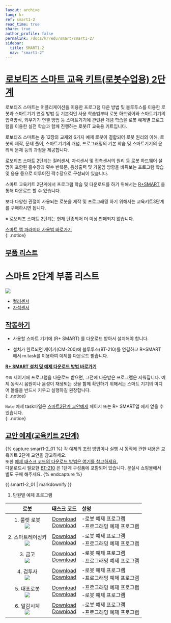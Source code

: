 ```yaml
---
layout: archive
lang: kr
ref: smart1-2
read_time: true
share: true
author_profile: false
permalink: /docs/kr/edu/smart/smart1-2/
sidebar:
  title: SMART1-2
  nav: "smart1-2"
---
```


# [로보티즈 스마트 교육 키트(로봇수업용) 2단계](#로보티즈-스마트-교육-키트-로봇수업용-2단계)

로보티즈 스마트는 어플리케이션을 이용한 프로그램 다운 방법 및 블루투스를 이용한 로봇과 스마트기기 연결 방법 등 기본적인 사용 학습법부터 로봇 하드웨어와 스마트기기의 입력방식, 외부기기 연결 방법 등 스마트기기에 관련된 개념 학습을 로봇 예제별 프로그램을 이용한 실전 학습과 함께 진행하는 로봇IT 교육용 키트입니다.

로보티즈 스마트는 총 12장의 교재와 6가지 예제 로봇이 결합되어 로봇 원리의 이해, 로봇의 제작, 문제 풀이, 스마트기기의 개념, 프로그래밍의 기본 학습 및 스마트기기의 윤리적 문제 등의 과정을 제공합니다.  

로보티즈 스마트 2단계는 컬러센서, 자석센서 및 접촉센서의 원리 등 로봇 하드웨어 설명이 포함된 홀수장과 횟수 반복문, 음성출력 및 기울임 방향을 바꿔보는 프로그램 학습 및 응용 등으로 이루어진 짝수장으로 구성되어 있습니다.



스마트 교육키트 2단계에서 프로그램 학습 및 다운로드를 하기 위해서는 [R+SMART] 을 통해 다운로드 할 수 있습니다.

보다 다양한 관절이 사용되는 로봇을 제작 및 프로그래밍 하기 위해서는 교육키트3단계를 구매하시면 됩니다.

※ 로보티즈 스마트 2단계는 현재 단종되어 더 이상 판매되지 않습니다.


[스마트 앱 파라미터 사용법 바로가기]  
{: .notice}


## [부품 리스트](#부품-리스트)

# 스마트 2단계 부품 리스트

 ![](/assets/images/edu/smart/smart1-2_e-manual.jpg)

- [컬러센서]
- [자석센서]


## [작동하기](#작동하기)


- 사용할 스마트 기기에 (R+ SMART) 를 다운로드 받아서 설치해야 합니다.

- 설치가 완료되면 제어기(CM-200)에 블루투스(BT-210)를 연결하고 R+SMART 에서 m.task를 이용하여 예제를 다운로드 받습니다.


**[R+ SMART 설치 및 예제 다운로드 방법 바로가기]**

`주의` 제어기에 프로그램을 다운로드 받으면, 그전에 다운받은 프로그램은 지워집니다.
예제 동작시 음원이나 음성이 재생되는 것을 함께 확인하기 위해서는 스마트 기기의 미디어 볼륨을 반드시 키우고 실행하길 권장합니다.  
{: .notice}


`Note` 예제  task파일은 [스마트2단계 교안예제] 페이지 또는 R+ SMART앱 에서 얻을 수 있습니다.   
{: .notice}



## [교안 예제(교육키트 2단계)](#교안-예제-교육키트-2단계)

{% capture smart1-2_01 %}
각 예제의 조립 방법이나 실행 시 동작에 관한 내용은 교육키트 2단계 교안을 참고하세요.  
또한  [예제 태스크 코드의 다운로드 방법은 여기를 참고하세요.]  
다운로드시 필요한 [BT-210] 은 1단계 구성품에 포함되어 있습니다. 분실시 쇼핑몰에서 별도 구매 해주세요.
{% endcapture %}

<div class="notice">{{ smart1-2_01 | markdownify }}</div>

1. 단원별 예제 프로그램

|로봇|태스크 코드|설명|
| :---: | :-----: | :--- |
|1. 룰렛 로봇<br />![](/assets/images/edu/smart/roulette.jpg)|[Download][01_SMART_L2_ROULETETTE_KR.tsk]<br />[Download][02_SMART_L2_Color_test_KR.tsk]|-로봇 예제 프로그램<br />-프로그래밍 예제 프로그램|
|2. 스마트레이싱카<br /> ![](/assets/images/edu/smart/racingcar.jpg)|[Download][01_SMART_L2_RACINGCAR_KR.tsk]<br />[Download][02_SMART_L2_vibration_test_KR.tsk]|-로봇 예제 프로그램<br />-프로그래밍 예제 프로그램|
|3. 금고<br />![](/assets/images/edu/smart/strongbox.jpg)|[Download][01_SMART_L2_STRONGBOX_KR.tsk]<br />[Download][02_SMART_L2_Touch_test_KR.tsk]|-로봇 예제 프로그램<br />-프로그래밍 예제 프로그램|
|4. 검투사<br />![](/assets/images/edu/smart/gladiator.jpg)|[Download][01_SMART_L2_GLANDIATOR_KR.tsk]<br />[Download][02_SMART_L2_FaceDetecting_KR.tsk]<br />|-로봇 예제 프로그램<br />-프로그래밍 예제 프로그램|
|5. 대포로봇<br />![](/assets/images/edu/smart/tank.jpg)|[Download][01_SMART_L2_TANK_KR.tsk]<br />[Download][02_SMART_L2_TILT_test_KR.tsk]|-프로그래밍 예제 프로그램<br />-로봇 예제 프로그램|
|6. 알람시계<br />![](/assets/images/edu/smart/alarmclock.jpg)|[Download][01_SMART_L2_ALARMCLOCK_KR.tsk]<br />[Download][02_SMART_L2_Clock_test_KR.tsk]|-로봇 예제 프로그램<br />-프로그래밍 예제 프로그램|


[R+SMART]: ???
[스마트 앱 파라미터 사용법 바로가기]: ???
[컬러센서]: ??
[자석센서]: ??
[R+ SMART 설치 및 예제 다운로드 방법 바로가기]: ??
[스마트2단계 교안예제]: ???
[예제 태스크 코드의 다운로드 방법은 여기를 참고하세요.]: ???
[BT-210]: ??
[01_SMART_L2_ROULETETTE_KR.tsk]: http://support.robotis.com/ko/baggage_files/smart/01_smart_l2_roulette_kr.tsk
[02_SMART_L2_Color_test_KR.tsk]: http://support.robotis.com/ko/baggage_files/smart/02_smart_l2_color_test_kr.tsk
[01_SMART_L2_RACINGCAR_KR.tsk]: http://support.robotis.com/ko/baggage_files/smart/01_smart_l2_racingcar_kr.tsk
[02_SMART_L2_vibration_test_KR.tsk]: http://support.robotis.com/ko/baggage_files/smart/02_smart_l2_vibration_test_kr.tsk
[01_SMART_L2_STRONGBOX_KR.tsk]: http://support.robotis.com/ko/baggage_files/smart/01_smart_l2_strongbox_kr.tsk
[02_SMART_L2_Touch_test_KR.tsk]: http://support.robotis.com/ko/baggage_files/smart/02_smart_l2_touch_test_kr.tsk
[01_SMART_L2_GLANDIATOR_KR.tsk]: http://support.robotis.com/ko/baggage_files/smart/01_smart_l2_gladiator_kr.tsk
[02_SMART_L2_FaceDetecting_KR.tsk]: http://support.robotis.com/ko/baggage_files/smart/02_smart_l2_facedetecting_test_kr.tsk
[01_SMART_L2_TANK_KR.tsk]: http://support.robotis.com/ko/baggage_files/smart/01_smart_l2_tank_kr.tsk
[02_SMART_L2_TILT_test_KR.tsk]: http://support.robotis.com/ko/baggage_files/smart/02_smart_l2_tilt_test_kr.tsk
[01_SMART_L2_ALARMCLOCK_KR.tsk]: http://support.robotis.com/ko/baggage_files/smart/01_smart_l2_alarmclock_kr.tsk
[02_SMART_L2_Clock_test_KR.tsk]: http://support.robotis.com/ko/baggage_files/smart/02_smart_l2_clock_test_kr.tsk
